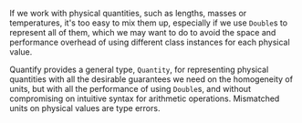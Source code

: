If we work with physical quantities, such as lengths, masses or temperatures, it's too easy to mix them up,
especially if we use `Double`s to represent all of them, which we may want to do to avoid the space and
performance overhead of using different class instances for each physical value.

Quantify provides a general type, `Quantity`, for representing physical quantities with all the desirable
guarantees we need on the homogeneity of units, but with all the performance of using `Double`s, and without
compromising on intuitive syntax for arithmetic operations. Mismatched units on physical values are type errors.